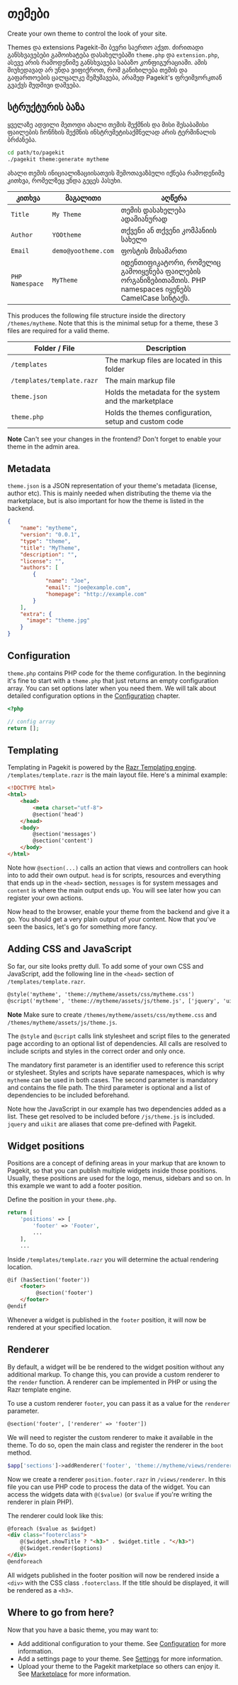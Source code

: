 # თემები

<p class="uk-article-lead">Create your own theme to control the look of your site.</p>

Themes და extensions  Pagekit-ში ბევრი საერთო აქვთ. ძირითადი განსხვავებები გამოიხატება დასახელებაში  `theme.php` და `extension.php`, ასევე არის რამოდენიმე განსხვავება საბაზო კონფიგურაციაში. ამის მიუხედავად 
არ უნდა ვიფიქროთ, რომ განიხილება თემის და გაფართოების ცალცალკე შემუშავება, არამედ  Pagekit's ფრეიმვორკთან გვაქვს
მუდმივი დაშვება.

## სტრუქტურის ბაზა

ყველაზე ადვილი მეთოდი ახალი თემის შექმნის და მისი შესაბამისი ფაილების ჩონჩხის
შექმნის ინსტრუმეტისაქმნელად არის ტერმინალის ბრძანება.

```bash
cd path/to/pagekit
./pagekit theme:generate mytheme
```

ახალი თემის ინიციალიზაციისათვის შემოთავაზბული იქნება რამოდენიმე კითხვა, რომელზეც უნდა გეცეს პასუხი.

| კითხვა             | მაგალითი               | აღწერა |
|-------------------|-----------------------|--------------|
| `Title`           | `My Theme`            | თემის დასახელება ადამიანურად
| `Author`          | `YOOtheme`            | თქვენი ან თქვენი კომპანიის სახელი
| `Email`           | `demo@yootheme.com`   | ფოსტის მისამართი
| `PHP Namespace`   | `MyTheme`             | იდენთიფიკატორი, რომელიც გამოიყენება ფაილების ორგანიზებითამთის. PHP namespaces იყენებს CamelCase სინტაქს.

This produces the following file structure inside the directory `/themes/mytheme`. Note that this is the minimal setup for a theme, these 3 files are required for a valid theme.

| Folder / File | Description |
|---------------|-------------|
| `/templates` | The markup files are located in this folder |
| `/templates/template.razr` | The main markup file |
| `theme.json` | Holds the metadata for the system and the marketplace |
| `theme.php` | Holds the themes configuration, setup and custom code |

**Note** Can't see your changes in the frontend? Don't forget to enable your theme in the admin area.

## Metadata

`theme.json` is a JSON representation of your theme's metadata (license, author etc). This is mainly needed when distributing the theme via the marketplace, but is also important for how the theme is listed in the backend.

```json
{
    "name": "mytheme",
    "version": "0.0.1",
    "type": "theme",
    "title": "MyTheme",
    "description": "",
    "license": "",
    "authors": [
        {
            "name": "Joe",
            "email": "joe@example.com",
            "homepage": "http://example.com"
        }
    ],
    "extra": {
      "image": "theme.jpg"
    }
}
```

## Configuration

`theme.php` contains PHP code for the theme configuration. In the beginning it's fine to start with a `theme.php` that just returns an empty configuration array. You can set options later when you need them. We will talk about detailed configuration options in the [Configuration](configuration.md) chapter.


```php
<?php

// config array
return [];
```

## Templating

Templating in Pagekit is powered by the [Razr Templating engine](https://github.com/pagekit/razr). `/templates/template.razr` is the main layout file.
Here's a minimal example:

```html
<!DOCTYPE html>
<html>
    <head>
        <meta charset="utf-8">
        @section('head')
    </head>
    <body>
        @section('messages')
        @section('content')
    </body>
</html>
```

Note how `@section(...)` calls an action that views and controllers can hook into to add their own output. `head` is for scripts, resources and everything that ends up in the `<head>` section, `messages` is for system messages and `content` is where the main output ends up. You will see later how you can register your own actions.

Now head to the browser, enable your theme from the backend and give it a go. You should get a very plain output of your content. Now that you've seen the basics, let's go for something more fancy.

## Adding CSS and JavaScript

So far, our site looks pretty dull. To add some of your own CSS and JavaScript, add the following line in the `<head>` section of `/templates/template.razr`.

```html
@style('mytheme', 'theme://mytheme/assets/css/mytheme.css')
@script('mytheme', 'theme://mytheme/assets/js/theme.js', ['jquery', 'uikit'])
```

**Note** Make sure to create `/themes/mytheme/assets/css/mytheme.css` and `/themes/mytheme/assets/js/theme.js`.

The `@style` and `@script` calls link stylesheet and script files to the generated page according to an optional list of dependencies. All calls are resolved to include scripts and styles in the correct order and only once.

The mandatory first parameter is an identifier used to reference this script or stylesheet. Styles and scripts have separate namespaces, which is why `mytheme` can be used in both cases. The second parameter is mandatory and contains the file path. The third parameter is optional and a list of dependencies to be included beforehand.

Note how the JavaScript in our example has two dependencies added as a list. These get resolved to be included before `/js/theme.js` is included. `jquery` and `uikit` are aliases that come pre-defined with Pagekit.

## Widget positions

Positions are a concept of defining areas in your markup that are known to Pagekit, so that you can publish multiple widgets inside those positions. Usually, these positions are used for the logo, menus, sidebars and so on. In this example we want to add a footer position.

Define the position in your `theme.php`.

```php
return [
    'positions' => [
        'footer' => 'Footer',
        ...
    ],
    ...
```

Inside `/templates/template.razr` you will determine the actual rendering location.

```html
@if (hasSection('footer'))
    <footer>
         @section('footer')
    </footer>
@endif
```

Whenever a widget is published in the `footer` position, it will now be rendered at your specified location.

## Renderer

By default, a widget will be be rendered to the widget position without any additional markup. To change this, you can provide a custom renderer to the `render` function. A renderer can be implemented in PHP or using the Razr template engine.

To use a custom renderer `footer`, you can pass it as a value for the `renderer` parameter.

```html
@section('footer', ['renderer' => 'footer'])
```
We will need to register the custom renderer to make it available in the theme. To do so, open the main class and register the renderer in the `boot` method.
```php
$app['sections']->addRenderer('footer', 'theme://mytheme/views/renderer/position.footer.razr');
```

Now we create a renderer `position.footer.razr` in `/views/renderer`.
In this file you can use PHP code to process the data of the widget. You can access the widgets data with `@($value)` (or `$value` if you're writing the renderer in plain PHP).

The renderer could look like this:

```html
@foreach ($value as $widget)
<div class="footerclass">
    @($widget.showTitle ? "<h3>" . $widget.title . "</h3>")
    @($widget.render($options)
</div>
@endforeach
```

All widgets published in the footer position will now be rendered inside a `<div>` with the CSS class `.footerclass`. If the title should be displayed, it will be rendered as a `<h3>`.

## Where to go from here?

Now that you have a basic theme, you may want to:

- Add additional configuration to your theme. See [Configuration](configuration.md) for more information.
- Add a settings page to your theme. See [Settings](settings.md) for more information.
- Upload your theme to the Pagekit marketplace so others can enjoy it. See [Marketplace](marketplace.md) for more information.
